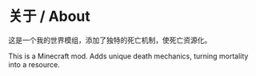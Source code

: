 # 关于 / About

这是一个我的世界模组，添加了独特的死亡机制，使死亡资源化。

This is a Minecraft mod.
Adds unique death mechanics, turning mortality into a resource.
